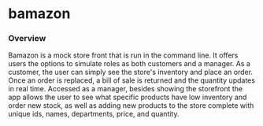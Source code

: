 # bamazon

### Overview

Bamazon is a mock store front that is run in the command line. It offers users the options to simulate roles as both customers and a manager. As a customer, the user can simply see the store's inventory and place an order. Once an order is replaced, a bill of sale is returned and the quantity updates in real time. Accessed as a manager, besides showing the storefront the app allows the user to see what specific products have low inventory and order new stock, as well as adding new products to the store complete with unique ids, names, departments, price, and quantity. 
